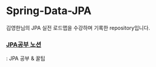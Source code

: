 # Spring-Data-JPA
김영한님의 JPA 실전 로드맵을 수강하며 기록한 repository입니다.


### [JPA공부 노션](https://www.notion.so/JPA-36e22b5369b54884b9cb7708ccd1239d?pvs=4)
: JPA 공부 & 꿀팁
